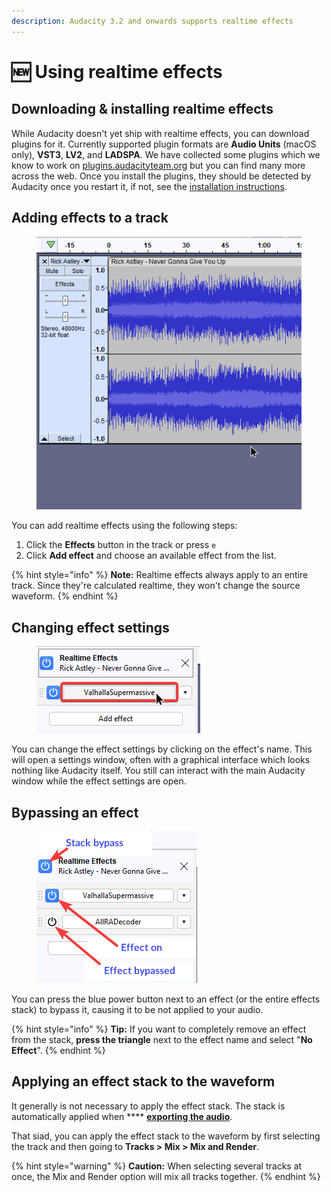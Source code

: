 ```yaml
---
description: Audacity 3.2 and onwards supports realtime effects
---
```


# 🆕 Using realtime effects

## Downloading & installing realtime effects

While Audacity doesn't yet ship with realtime effects, you can download plugins for it. Currently supported plugin formats are **Audio Units** (macOS only), **VST3**, **LV2**, and **LADSPA**. We have collected some plugins which we know to work on [plugins.audacityteam.org](https://app.gitbook.com/o/-MhmG2mhIIHTtQPuHV\_k/s/klCVENFte0GRy5IqVz0W/) but you can find many more across the web. Once you install the plugins, they should be detected by Audacity once you restart it, if not, see the [installation instructions](../basics/installing-plugins.md).&#x20;

## Adding effects to a track

<figure><img src="../.gitbook/assets/Audacity_dnce3im0gI.gif" alt=""><figcaption></figcaption></figure>

You can add realtime effects using the following steps:

1. Click the **Effects** button in the track or press `e`
2. Click **Add effect** and choose an available effect from the list.

{% hint style="info" %}
**Note:** Realtime effects always apply to an entire track. Since they're calculated realtime, they won't change the source waveform.&#x20;
{% endhint %}

## Changing effect settings

<figure><img src="../.gitbook/assets/effects panel effect focus.png" alt=""><figcaption></figcaption></figure>

You can change the effect settings by clicking on the effect's name. This will open a settings window, often with a graphical interface which looks nothing like Audacity itself. You still can interact with the main Audacity window while the effect settings are open.

## Bypassing an effect

<figure><img src="../.gitbook/assets/effects bypasses.png" alt="the stack bypass is the first thing in focus when opening the effects panel. pressing down nagivates to any present effects. Pressing then tab first selects the power button"><figcaption></figcaption></figure>

You can press the blue power button next to an effect (or the entire effects stack) to bypass it, causing it to be not applied to your audio.&#x20;

{% hint style="info" %}
**Tip:** If you want to completely remove an effect from the stack, **press the triangle** next to the effect name and select "**No Effect**".&#x20;
{% endhint %}

## Applying an effect stack to the waveform

It generally is not necessary to apply the effect stack. The stack is automatically applied when **** [**exporting the audio**](../basics/saving-and-exporting-projects.md#exporting-audio).&#x20;

That siad, you can apply the effect stack to the waveform by first selecting the track and then going to **Tracks > Mix > Mix and Render**.&#x20;

{% hint style="warning" %}
**Caution:** When selecting several tracks at once, the Mix and Render option will mix all tracks together.
{% endhint %}

